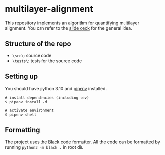 # multilayer-alignment

This repository implements an algorithm for quantifying multilayer alignment.
You can refer to the [slide deck](https://docs.google.com/presentation/d/1HMEE5kOwwJPLBmAgycKIMSWRx0eCxd3RtSxVR1Jdczw/) for the general idea.

## Structure of the repo

- `\src\`: source code
- `\tests\`: tests for the source code

## Setting up

You should have python 3.10 and [pipenv](https://github.com/pypa/pipenv#installation) installed.

```
# install dependencies (including dev)
$ pipenv install -d

# activate environment
$ pipenv shell
```

## Formatting

The project uses the [Black](https://black.readthedocs.io/en/stable/index.html) code formatter.
All the code can be formatted by running `python3 -m black .` in root dir.